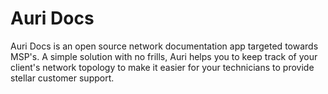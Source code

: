 # Auri Docs

Auri Docs is an open source network documentation app targeted towards MSP's. A simple solution with no frills, Auri helps you to keep track of your client's network topology to make it easier for your technicians to provide stellar customer support.  

